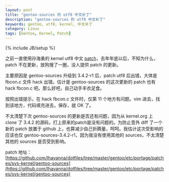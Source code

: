 ```yaml
---
layout: post
title: "gentoo-sources 的 utf8 中文补丁"
description: "gentoo-sources 的 utf8 中文补丁"
keywords: gentoo, utf8, kernel, 中文补丁
category: Linux
tags: [Gentoo, Kernel, Patch]
---
```

{% include JB/setup %}

之前一直使用孙海勇的 kernel utf8 中文 [patch](http://blog.chinaunix.net/space.php?uid=436750&do=blog&id=2123586)，去年年底以后，不知为什么，patch 不在更新，放狗搜了一圈，没人提供 patch 的更新。

主要原因是 gentoo-sources 升级到 3.4.2-r1 后，patch utf8 后出错，大体是 fbcon.c 文件 hack 出错。估计是 gentoo-sources 的这次更新的 patch 也有 hack fbcon.c 吧。那么好吧，自己动手丰衣足食。

<!-- more -->

按照出错提示，在 hack fbcon.c 文件时，仅第 11 个地方有问题。vim 进去，找到该地方，代码填充进去，保存，就 OK 了。

不太清楚下次 gentoo-sources 的更新是否还有问题，因为从 kernel.org 上 clone 了 3.4.2 的源码，打上原来的patch是没有问题的。为防止意外 diff 了一个新的 patch 放置于 github 上，也算减少自己折腾量，呵呵。我估计这次受影响的应该也仅 gentoo-sources-3.4.2-r1，因为我没有使用其他的 sources，不太清楚其他的 sources 是否受到影响。

patch 地址：[https://github.com/Ihavanna/dotfiles/tree/master/gentoo/etc/portage/patches/sys-kernel/gentoo-sources](https://github.com/Ihavanna/dotfiles/tree/master/gentoo/etc/portage/patches/sys-kernel/gentoo-sources)
